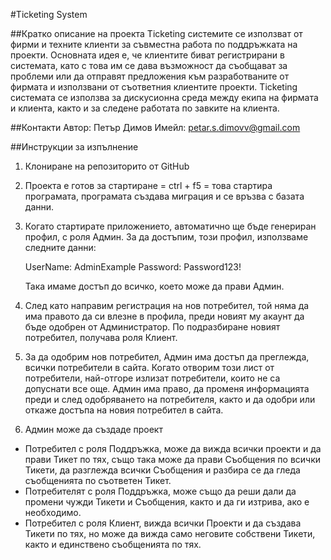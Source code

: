 #Ticketing System 

##Кратко oписание на проекта
Ticketing системите се използват от фирми и техните клиенти за съвместна работа по поддръжката на проекти.
Основната идея е, че клиентите биват регистрирани в системата, като с това им се дава възможност да
съобщават за проблеми или да отправят предложения към разработваните от фирмата и използвани от съответния клиентите проекти. 
Ticketing системата се използва за дискусионна среда между екипа на фирмата и клиента, както и за следене работата по завките на клиента.


##Контакти
Автор: Петър Димов
Имейл: petar.s.dimovv@gmail.com


##Инструкции за изпълнение

1. Клониране на репозиторито от GitHub

2. Проекта е готов за стартиране = ctrl + f5 = това стартира програмата, програмата създава миграция и се връзва с базата данни.

3. Когато стартирате приложението, автоматично ще бъде генериран профил, с роля Админ.
   За да достъпим, този профил, използваме следните данни:

   UserName: AdminExample
   Password: Password123!

   Така имаме достъп до всичко, което може да прави Админ.

4. След като направим регистрация на нов потребител, той няма да има правото да си влезне в профила, преди новият му акаунт да бъде одобрен от Администратор.
По подразбиране новият потребител, получава роля Клиент.

5. За да одобрим нов потребител, Админ има достъп да преглежда, всички потребители в сайта. Когато отворим този лист от потребители, най-отгоре излизат
потребители, които не са допуснати все още. Админ има право, да променя информацията преди и след одобряването на потребителя, както и да одобри или откаже
достъпа на новия потребител в сайта.

6. Админ може да създаде проект
 - Потребител с роля Поддръжка, може да вижда всички проекти и да прави Тикет по тях, също така може да прави Съобщения по всички Тикети, да разглежда всички
Съобщения и разбира се да гледа съобщенията по съответен Тикет.
 - Потребителят с роля Поддръжка, може също да реши дали да промени чужди Тикети и Съобщения, както и да ги изтрива, ако е необходимо.
 - Потребител с роля Клиент, вижда всички Проекти и да създава Тикети по тях, но може да вижда само неговите собствени Тикети, както и единствено съобщенията по тях.








